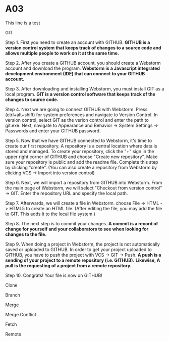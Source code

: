 # A03
This line is a test

GIT

Step 1. First you need to create an account with GITHUB. 
        **GITHUB is a version control system that keeps track of changes to a source code and allows multiple people to work on it at the same time.**

Step 2. After you create a GITHUB account, you should create a Webstorm account and download the program. 
        **Webstorm is a Javascript integrated development environment (IDE) that can connect to your GITHUB account.**

Step 3. After downloading and installing Webstorm, you must install GIT as a local program. 
        **GIT is a version control software that keeps track of the changes to source code.**
      
Step 4. Next we are going to connect GITHUB with Webstorm.
        Press (ctrl+alt+shift) for system preferences and navigate to Version Control.
        In version control, select GIT as the verion control and enter the path to git.exe.
        Next, navigate to Appearance and Behavior -> System Settings -> Passwords and enter your GITHUB password.
        
Step 5. Now that we have GITHUB connected to Webstorm, it's time to create our first repository.
        A repository is a central location where data is stored and managed.
        To create your repository, click the "+" sign in the upper right corner of GITHUB and choose "Create new repository".
        Make sure your repository is public and add the readme file.
        Complete this step by clicking "create".
        (You can also create a repository from Webstorm by clicking VCS -> Import into version control)
        
Step 6. Next, we will import a repository from GITHUB into Webstorm.
        From the main page of Webstorm, we will select "Checkout from version control" -> GIT.
        Enter the repository URL and specify the local path.
        
Step 7. Afterwards, we will create a file in Webstorm.
        choose File -> HTML -> HTML5 to create an HTML file.
        (After editing the file, you may add the file to GIT. This adds it to the local file system.)
        
Step 8. The next step is to commit your changes.
        **A commit is a record of change for yourself and your collaborators to see when looking for changes to the file.**
        
Step 9. When doing a project in Webstorm, the project is not automatically saved or uploaded to GITHUB.
        In order to get your project uploaded to GITHUB, you have to push the project with VCS -> GIT -> Push.
        **A push is a sending of your project to a remote repository (i.e. GITHUB).**
        **Likewise, A pull is the requesting of a project from a remote repository.**
        
Step 10. Congrats! Your file is now on GITHUB! 

Clone

Branch

Merge

Merge Conflict

Fetch

Remote